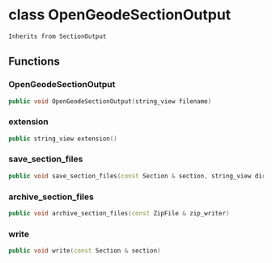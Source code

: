 # class OpenGeodeSectionOutput


```cpp
Inherits from SectionOutput
```



## Functions

### OpenGeodeSectionOutput

```cpp
public void OpenGeodeSectionOutput(string_view filename)
```


### extension

```cpp
public string_view extension()
```


### save_section_files

```cpp
public void save_section_files(const Section & section, string_view directory)
```


### archive_section_files

```cpp
public void archive_section_files(const ZipFile & zip_writer)
```


### write

```cpp
public void write(const Section & section)
```




